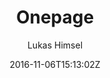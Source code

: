 ---
title: "Onepage"
github: https://github.com/lukas-h/onepage
demo: http://himsel.me
author: Lukas Himsel

ssg:
  - Jekyll
cms:
  - No Cms
date: 2016-11-06T15:13:02Z
github_branch: master
stale: true
---
